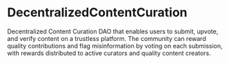 # DecentralizedContentCuration
 Decentralized Content Curation DAO that enables users to submit, upvote, and verify content on a trustless platform. The community can reward quality contributions and flag misinformation by voting on each submission, with rewards distributed to active curators and quality content creators.
